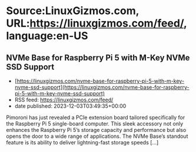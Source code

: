 # Source:LinuxGizmos.com, URL:https://linuxgizmos.com/feed/, language:en-US

## NVMe Base for Raspberry Pi 5 with M-Key NVMe SSD Support
 - [https://linuxgizmos.com/nvme-base-for-raspberry-pi-5-with-m-key-nvme-ssd-support](https://linuxgizmos.com/nvme-base-for-raspberry-pi-5-with-m-key-nvme-ssd-support)
 - RSS feed: https://linuxgizmos.com/feed/
 - date published: 2023-12-03T03:49:35+00:00

Pimoroni has just revealed a PCIe extension board tailored specifically for the Raspberry Pi 5 single-board computer. This sleek accessory not only enhances the Raspberry Pi 5&#8217;s storage capacity and performance but also opens the door to a wide range of applications. The NVMe Base&#8217;s standout feature is its ability to deliver lightning-fast storage speeds [&#8230;]

